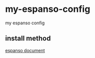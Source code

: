 # my-espanso-config
my espanso config

## install method

[espanso document](https://espanso.org/docs/get-started/)

